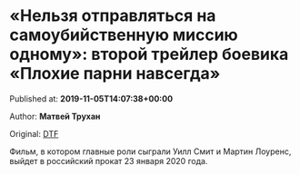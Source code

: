 
# «Нельзя отправляться на самоубийственную миссию одному»: второй трейлер боевика «Плохие парни навсегда»

Published at: **2019-11-05T14:07:38+00:00**

Author: **Матвей Трухан**

Original: [DTF](https://dtf.ru/cinema/79686-nelzya-otpravlyatsya-na-samoubiystvennuyu-missiyu-odnomu-vtoroy-treyler-boevika-plohie-parni-navsegda)

Фильм, в котором главные роли сыграли Уилл Смит и Мартин Лоуренс, выйдет в российский прокат 23 января 2020 года.
